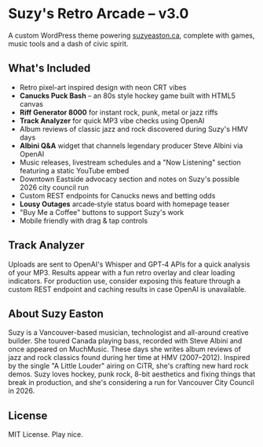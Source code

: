 # Suzy's Retro Arcade – v3.0
A custom WordPress theme powering [suzyeaston.ca](https://suzyeaston.ca), complete with games, music tools and a dash of civic spirit.

## What's Included
- Retro pixel-art inspired design with neon CRT vibes
- **Canucks Puck Bash** – an 80s style hockey game built with HTML5 canvas
- **Riff Generator 8000** for instant rock, punk, metal or jazz riffs
- **Track Analyzer** for quick MP3 vibe checks using OpenAI
- Album reviews of classic jazz and rock discovered during Suzy's HMV days
- **Albini Q&A** widget that channels legendary producer Steve Albini via OpenAI
- Music releases, livestream schedules and a "Now Listening" section featuring a static YouTube embed
- Downtown Eastside advocacy section and notes on Suzy's possible 2026 city council run
- Custom REST endpoints for Canucks news and betting odds
- **Lousy Outages** arcade‑style status board with homepage teaser
- "Buy Me a Coffee" buttons to support Suzy's work
- Mobile friendly with drag & tap controls

## Track Analyzer
Uploads are sent to OpenAI's Whisper and GPT‑4 APIs for a quick analysis of your
MP3. Results appear with a fun retro overlay and clear loading indicators. For
production use, consider exposing this feature through a custom REST endpoint
and caching results in case OpenAI is unavailable.

## About Suzy Easton
Suzy is a Vancouver-based musician, technologist and all-around creative builder. She toured Canada playing bass, recorded with Steve Albini and once appeared on MuchMusic. These days she writes album reviews of jazz and rock classics found during her time at HMV (2007–2012). Inspired by the single "A Little Louder" airing on CiTR, she's crafting new hard rock demos. Suzy loves hockey, punk rock, 8-bit aesthetics and fixing things that break in production, and she's considering a run for Vancouver City Council in 2026.

## License
MIT License. Play nice.
